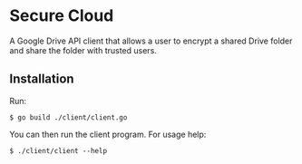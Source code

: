 # Secure Cloud

A Google Drive API client that allows a user to encrypt a shared Drive folder and share the folder with trusted users.

## Installation

Run:
```
$ go build ./client/client.go
```

You can then run the client program. For usage help:

```
$ ./client/client --help
```

